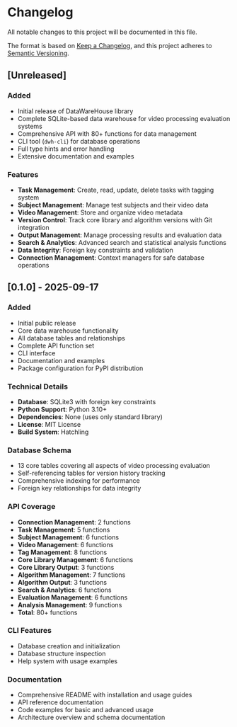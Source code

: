 # Changelog

All notable changes to this project will be documented in this file.

The format is based on [Keep a Changelog](https://keepachangelog.com/en/1.0.0/),
and this project adheres to [Semantic Versioning](https://semver.org/spec/v2.0.0.html).

## [Unreleased]

### Added
- Initial release of DataWareHouse library
- Complete SQLite-based data warehouse for video processing evaluation systems
- Comprehensive API with 80+ functions for data management
- CLI tool (`dwh-cli`) for database operations
- Full type hints and error handling
- Extensive documentation and examples

### Features
- **Task Management**: Create, read, update, delete tasks with tagging system
- **Subject Management**: Manage test subjects and their video data
- **Video Management**: Store and organize video metadata
- **Version Control**: Track core library and algorithm versions with Git integration
- **Output Management**: Manage processing results and evaluation data
- **Search & Analytics**: Advanced search and statistical analysis functions
- **Data Integrity**: Foreign key constraints and validation
- **Connection Management**: Context managers for safe database operations

## [0.1.0] - 2025-09-17

### Added
- Initial public release
- Core data warehouse functionality
- All database tables and relationships
- Complete API function set
- CLI interface
- Documentation and examples
- Package configuration for PyPI distribution

### Technical Details
- **Database**: SQLite3 with foreign key constraints
- **Python Support**: Python 3.10+
- **Dependencies**: None (uses only standard library)
- **License**: MIT License
- **Build System**: Hatchling

### Database Schema
- 13 core tables covering all aspects of video processing evaluation
- Self-referencing tables for version history tracking
- Comprehensive indexing for performance
- Foreign key relationships for data integrity

### API Coverage
- **Connection Management**: 2 functions
- **Task Management**: 5 functions
- **Subject Management**: 6 functions
- **Video Management**: 6 functions
- **Tag Management**: 8 functions
- **Core Library Management**: 6 functions
- **Core Library Output**: 3 functions
- **Algorithm Management**: 7 functions
- **Algorithm Output**: 3 functions
- **Search & Analytics**: 6 functions
- **Evaluation Management**: 6 functions
- **Analysis Management**: 9 functions
- **Total**: 80+ functions

### CLI Features
- Database creation and initialization
- Database structure inspection
- Help system with usage examples

### Documentation
- Comprehensive README with installation and usage guides
- API reference documentation
- Code examples for basic and advanced usage
- Architecture overview and schema documentation
